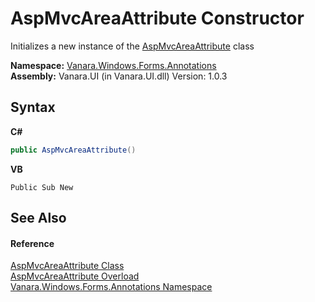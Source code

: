 # AspMvcAreaAttribute Constructor 
 

Initializes a new instance of the <a href="5bc41a6c-7e77-fe46-be30-716dc8816860">AspMvcAreaAttribute</a> class

**Namespace:**&nbsp;<a href="600255aa-5477-7018-00f3-14fce5adebc9">Vanara.Windows.Forms.Annotations</a><br />**Assembly:**&nbsp;Vanara.UI (in Vanara.UI.dll) Version: 1.0.3

## Syntax

**C#**<br />
``` C#
public AspMvcAreaAttribute()
```

**VB**<br />
``` VB
Public Sub New
```


## See Also


#### Reference
<a href="5bc41a6c-7e77-fe46-be30-716dc8816860">AspMvcAreaAttribute Class</a><br /><a href="e6d2c2eb-f79e-6252-f145-f879d0de4779">AspMvcAreaAttribute Overload</a><br /><a href="600255aa-5477-7018-00f3-14fce5adebc9">Vanara.Windows.Forms.Annotations Namespace</a><br />